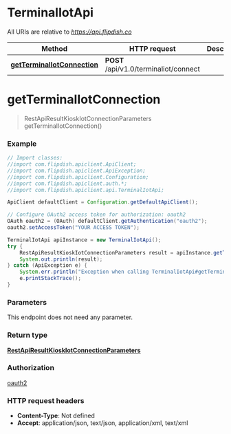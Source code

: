 # TerminalIotApi

All URIs are relative to *https://api.flipdish.co*

Method | HTTP request | Description
------------- | ------------- | -------------
[**getTerminalIotConnection**](TerminalIotApi.md#getTerminalIotConnection) | **POST** /api/v1.0/terminaliot/connect | 


<a name="getTerminalIotConnection"></a>
# **getTerminalIotConnection**
> RestApiResultKioskIotConnectionParameters getTerminalIotConnection()



### Example
```java
// Import classes:
//import com.flipdish.apiclient.ApiClient;
//import com.flipdish.apiclient.ApiException;
//import com.flipdish.apiclient.Configuration;
//import com.flipdish.apiclient.auth.*;
//import com.flipdish.apiclient.api.TerminalIotApi;

ApiClient defaultClient = Configuration.getDefaultApiClient();

// Configure OAuth2 access token for authorization: oauth2
OAuth oauth2 = (OAuth) defaultClient.getAuthentication("oauth2");
oauth2.setAccessToken("YOUR ACCESS TOKEN");

TerminalIotApi apiInstance = new TerminalIotApi();
try {
    RestApiResultKioskIotConnectionParameters result = apiInstance.getTerminalIotConnection();
    System.out.println(result);
} catch (ApiException e) {
    System.err.println("Exception when calling TerminalIotApi#getTerminalIotConnection");
    e.printStackTrace();
}
```

### Parameters
This endpoint does not need any parameter.

### Return type

[**RestApiResultKioskIotConnectionParameters**](RestApiResultKioskIotConnectionParameters.md)

### Authorization

[oauth2](../README.md#oauth2)

### HTTP request headers

 - **Content-Type**: Not defined
 - **Accept**: application/json, text/json, application/xml, text/xml


